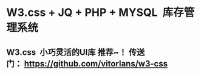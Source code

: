 # W3.css + JQ + PHP + MYSQL  库存管理系统
## W3.css  小巧灵活的UI库 推荐~！ 传送门： https://github.com/vitorlans/w3-css
